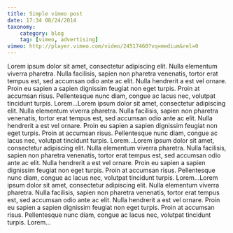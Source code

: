 ```yaml
---
title: Simple vimeo post
date: 17:34 08/24/2014
taxonomy:
    category: blog
    tag: [vimeo, advertising]
vimeo: http://player.vimeo.com/video/24517460?vq=medium&rel=0
---
```


Lorem ipsum dolor sit amet, consectetur adipiscing elit. Nulla elementum viverra pharetra. Nulla facilisis, sapien non pharetra venenatis, tortor erat tempus est, sed accumsan odio ante ac elit. Nulla hendrerit a est vel ornare. Proin eu sapien a sapien dignissim feugiat non eget turpis. Proin at accumsan risus. Pellentesque nunc diam, congue ac lacus nec, volutpat tincidunt turpis. Lorem...Lorem ipsum dolor sit amet, consectetur adipiscing elit. Nulla elementum viverra pharetra. Nulla facilisis, sapien non pharetra venenatis, tortor erat tempus est, sed accumsan odio ante ac elit. Nulla hendrerit a est vel ornare. Proin eu sapien a sapien dignissim feugiat non eget turpis. Proin at accumsan risus. Pellentesque nunc diam, congue ac lacus nec, volutpat tincidunt turpis. Lorem...Lorem ipsum dolor sit amet, consectetur adipiscing elit. Nulla elementum viverra pharetra. Nulla facilisis, sapien non pharetra venenatis, tortor erat tempus est, sed accumsan odio ante ac elit. Nulla hendrerit a est vel ornare. Proin eu sapien a sapien dignissim feugiat non eget turpis. Proin at accumsan risus. Pellentesque nunc diam, congue ac lacus nec, volutpat tincidunt turpis. Lorem...Lorem ipsum dolor sit amet, consectetur adipiscing elit. Nulla elementum viverra pharetra. Nulla facilisis, sapien non pharetra venenatis, tortor erat tempus est, sed accumsan odio ante ac elit. Nulla hendrerit a est vel ornare. Proin eu sapien a sapien dignissim feugiat non eget turpis. Proin at accumsan risus. Pellentesque nunc diam, congue ac lacus nec, volutpat tincidunt turpis. Lorem...

